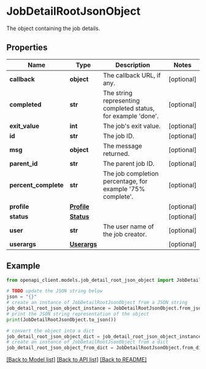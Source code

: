 # JobDetailRootJsonObject

The object containing the job details.

## Properties

Name | Type | Description | Notes
------------ | ------------- | ------------- | -------------
**callback** | **object** | The callback URL, if any. | [optional] 
**completed** | **str** | The string representing completed status, for example &#39;done&#39;. | [optional] 
**exit_value** | **int** | The job&#39;s exit value. | [optional] 
**id** | **str** | The job ID. | [optional] 
**msg** | **object** | The message returned. | [optional] 
**parent_id** | **str** | The parent job ID. | [optional] 
**percent_complete** | **str** | The job completion percentage, for example &#39;75% complete&#39;. | [optional] 
**profile** | [**Profile**](Profile.md) |  | [optional] 
**status** | [**Status**](Status.md) |  | [optional] 
**user** | **str** | The user name of the job creator. | [optional] 
**userargs** | [**Userargs**](Userargs.md) |  | [optional] 

## Example

```python
from openapi_client.models.job_detail_root_json_object import JobDetailRootJsonObject

# TODO update the JSON string below
json = "{}"
# create an instance of JobDetailRootJsonObject from a JSON string
job_detail_root_json_object_instance = JobDetailRootJsonObject.from_json(json)
# print the JSON string representation of the object
print(JobDetailRootJsonObject.to_json())

# convert the object into a dict
job_detail_root_json_object_dict = job_detail_root_json_object_instance.to_dict()
# create an instance of JobDetailRootJsonObject from a dict
job_detail_root_json_object_from_dict = JobDetailRootJsonObject.from_dict(job_detail_root_json_object_dict)
```
[[Back to Model list]](../README.md#documentation-for-models) [[Back to API list]](../README.md#documentation-for-api-endpoints) [[Back to README]](../README.md)


